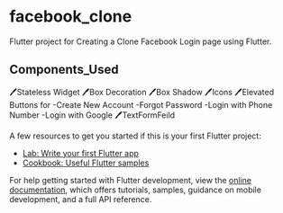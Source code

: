 # facebook_clone

Flutter project for Creating a Clone Facebook Login page using Flutter.


## Components_Used
🖊️Stateless Widget
🖊️Box Decoration
🖊️Box Shadow
🖊️Icons
🖊️Elevated Buttons for
   -Create New Account
   -Forgot Password
   -Login with Phone Number
   -Login with Google
🖊️TextFormFeild



A few resources to get you started if this is your first Flutter project:

- [Lab: Write your first Flutter app](https://docs.flutter.dev/get-started/codelab)
- [Cookbook: Useful Flutter samples](https://docs.flutter.dev/cookbook)

For help getting started with Flutter development, view the
[online documentation](https://docs.flutter.dev/), which offers tutorials,
samples, guidance on mobile development, and a full API reference.
